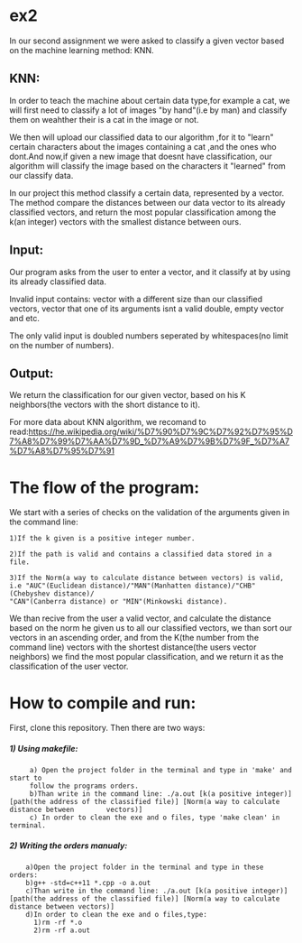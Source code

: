 # ex2
In our second assignment we were asked to classify a given vector based on the machine learning method: KNN.
## KNN:
In order to teach the machine about certain data type,for example a cat, we will first need to classify a lot of images "by hand"(i.e by man)
and classify them on weahther their is a cat in the image or not.

We then will upload our classified data to our algorithm ,for it to "learn" certain characters about the images containing a cat ,and the 
ones who dont.And now,if given a new image that doesnt have classification, our algorithm will classify the image based on the characters it 
"learned" from our classify data.

In our project this method classify a certain data, represented by a vector. The method compare the distances between our data vector to its
already classified vectors, and return the most popular classification among the k(an integer) vectors with the smallest distance between ours.

## Input:
Our program asks from the user to enter a vector, and it classify at by using its already classified data.

Invalid input contains: vector with a different size than our classified vectors, vector that one of its arguments isnt a valid double,
empty vector and etc.

The only valid input is doubled numbers seperated by whitespaces(no limit on the number of numbers).

## Output:
We return the classification for our given vector, based on his K neighbors(the vectors with the short distance to it).

For more data about KNN algorithm, we recomand to read:https://he.wikipedia.org/wiki/%D7%90%D7%9C%D7%92%D7%95%D7%A8%D7%99%D7%AA%D7%9D_%D7%A9%D7%9B%D7%9F_%D7%A7%D7%A8%D7%95%D7%91

# The flow of the program:

We start with a series of checks on the validation of the arguments given in the command line:

    1)If the k given is a positive integer number.
    
    2)If the path is valid and contains a classified data stored in a file.
    
    3)If the Norm(a way to calculate distance between vectors) is valid, i.e "AUC"(Euclidean distance)/"MAN"(Manhatten distance)/"CHB"(Chebyshev distance)/
    "CAN"(Canberra distance) or "MIN"(Minkowski distance).
    
We than recive from the user a valid vector, and calculate the distance based on the norm he given us to all our classified vectors,
we than sort our vectors in an ascending order, and from the K(the number from the command line) vectors with the shortest distance(the users vector neighbors)
we find the most popular classification, and we return it as the classification of the user vector.

# How to compile and run:

First, clone this repository. Then there are two ways:

##### 1) Using makefile:
         a) Open the project folder in the terminal and type in 'make' and start to
         follow the programs orders.
         b)Than write in the command line: ./a.out [k(a positive integer)] [path(the address of the classified file)] [Norm(a way to calculate distance between        vectors)] 
         c) In order to clean the exe and o files, type 'make clean' in terminal.        

##### 2) Writing the orders manualy:
        a)Open the project folder in the terminal and type in these orders:
        b)g++ -std=c++11 *.cpp -o a.out
        c)Than write in the command line: ./a.out [k(a positive integer)] [path(the address of the classified file)] [Norm(a way to calculate distance between vectors)] 
        d)In order to clean the exe and o files,type:
          1)rm -rf *.o
          2)rm -rf a.out
